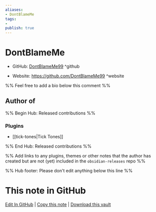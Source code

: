 ```yaml
---
aliases:
- DontBlameMe
tags:
- 
publish: true
---
```


# DontBlameMe

- GitHub: [DontBlameMe99](https://github.com/DontBlameMe99/) ^github
<!-- - Discord: `@` ^discord-->
- Website: <https://github.com/DontBlameMe99> ^website
<!-- - [[Publish sites|Publish site]]: <https://> ^publish-->

%% Feel free to add a bio below this comment %%


## Author of

%% Begin Hub: Released contributions %%
### Plugins
- [[tick-tones|Tick Tones]]

%% End Hub: Released contributions %%

%% Add links to any plugins, themes or other notes that the author has created but are not (yet) included in the `obsidian-releases` repo %%

<!--
### Unlisted plugins
-->

<!--
### Others
-->

<!--
## Sponsor this author
-->

<!-- - [[GitHub sponsors]]: [Sponsor @DontBlameMe99 on GitHub Sponsors](https://github.com/sponsors/DontBlameMe99) ^github-sponsor-->
<!-- - [[Buy me a coffee]]: <https://> ^buy-me-a-coffee-->
<!-- - [[PayPal]]: <https://> ^paypal-->
<!-- - [[Patreon]]: <https://> ^patreon-->

<!--
## Follow this author
-->

<!-- - [[YouTube Channels|On YouTube]]: <https://> ^youtube-->
<!-- - Twitter: <https://> ^twitter-->
<!-- - ... -->

%% Hub footer: Please don't edit anything below this line %%

# This note in GitHub

<span class="git-footer">[Edit In GitHub](https://github.dev/obsidian-community/obsidian-hub/blob/main/01%20-%20Community/People/DontBlameMe99.md "git-hub-edit-note") | [Copy this note](https://raw.githubusercontent.com/obsidian-community/obsidian-hub/main/01%20-%20Community/People/DontBlameMe99.md "git-hub-copy-note") | [Download this vault](https://github.com/obsidian-community/obsidian-hub/archive/refs/heads/main.zip "git-hub-download-vault") </span>
